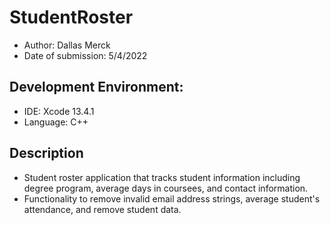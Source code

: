 # StudentRoster
- Author: Dallas Merck
- Date of submission: 5/4/2022

## Development Environment:
- IDE: Xcode 13.4.1
- Language: C++

## Description
- Student roster application that tracks student information including degree program, average days in coursees, and contact information.
- Functionality to remove invalid email address strings, average student's attendance, and remove student data.
